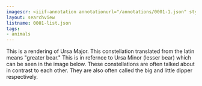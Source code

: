 ```yaml
---
imagescr: <iiif-annotation annotationurl="/annotations/0001-1.json" styling="image_only:true"></iiif-annotation>
layout: searchview
listname: 0001-list.json
tags:
- animals
---
```

This is a rendering of Ursa Major. This constellation translated from the latin means "greater bear." This is in refernce to Ursa Minor (lesser bear) which can be seen in the image below.
These constellations are often talked about in contrast to each other. They are also often called the big and little dipper respectively.